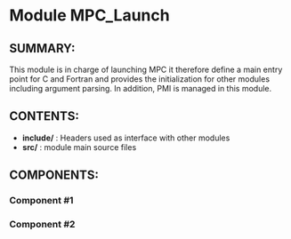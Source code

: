 Module MPC_Launch
======================

SUMMARY:
--------
This module is in charge of launching MPC it therefore define a main entry point for C and Fortran and provides the initialization for other modules including argument parsing. In addition, PMI is managed in this module.

CONTENTS:
---------
* **include/** : Headers used as interface with other modules
* **src/**     : module main source files
    

COMPONENTS:
-----------

### Component #1
### Component #2
